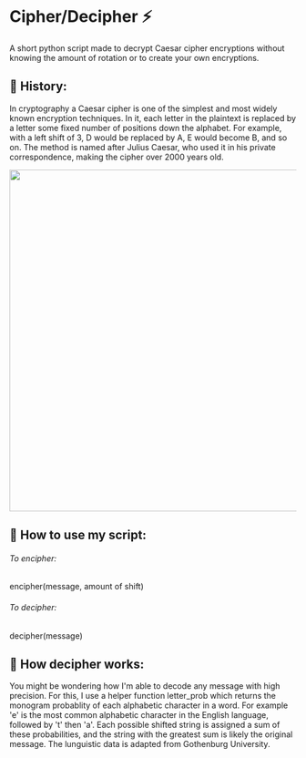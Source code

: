 Cipher/Decipher ⚡
=============
A short python script made to decrypt Caesar cipher encryptions without knowing the amount of rotation or to create your own encryptions.

## 📜 History:
In cryptography a Caesar cipher is one of the simplest and most widely known encryption techniques. In it, each letter in the plaintext is replaced by a letter some fixed number of positions down the alphabet. For example, with a left shift of 3, D would be replaced by A, E would become B, and so on. The method is named after Julius Caesar, who used it in his private correspondence, making the cipher over 2000 years old.

<img src="https://media.geeksforgeeks.org/wp-content/uploads/ceaserCipher.png" width="600">

## 📒 How to use my script:
###### To encipher: 
encipher(message, amount of shift)
###### To decipher:
decipher(message)
  
 ## 🤖 How decipher works:
You might be wondering how I'm able to decode any message with high precision. For this, I use a helper function letter_prob which returns the monogram probablity of each alphabetic character in a word. For example 'e' is the most common alphabetic character in the English language, followed by 't' then 'a'. Each possible shifted string is assigned a sum of these probabilities, and the string with the greatest sum is likely the original message. The lunguistic data is adapted from Gothenburg University.
